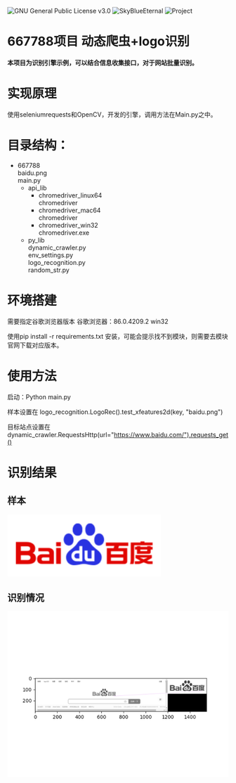 ![GNU General Public License v3.0](https://img.shields.io/badge/GNU%20General%20Public%20License-V3.0-red) ![SkyBlueEternal](https://img.shields.io/badge/By-SkyBlueEternal-yellow)  ![Project](https://img.shields.io/badge/project-https://github.com/SkyBlueEternal/667788-blue)

# 667788项目 动态爬虫+logo识别

   #### 本项目为识别引擎示例，可以结合信息收集接口，对于网站批量识别。

# 实现原理

   使用seleniumrequests和OpenCV，开发的引擎，调用方法在Main.py之中。


# 目录结构：

- 667788</br>
  baidu.png</br>
  main.py</br>
  - api_lib</br>
    - chromedriver_linux64</br>
         chromedriver</br>
    - chromedriver_mac64</br>
         chromedriver</br>
    - chromedriver_win32</br>
         chromedriver.exe</br>
  - py_lib</br>
      dynamic_crawler.py</br>
      env_settings.py</br>
      logo_recognition.py</br>
      random_str.py</br>


# 环境搭建

需要指定谷歌浏览器版本 谷歌浏览器：86.0.4209.2 win32 

使用pip install -r requirements.txt 安装，可能会提示找不到模块，则需要去模块官网下载对应版本。

# 使用方法

启动：Python main.py 

样本设置在 logo_recognition.LogoRec().test_xfeatures2d(key, "baidu.png")

目标站点设置在 dynamic_crawler.RequestsHttp(url="https://www.baidu.com/").requests_get()

# 识别结果

## 样本

![img](./baidu.png)

## 识别情况

![img](./-1950992685154535579.png)

